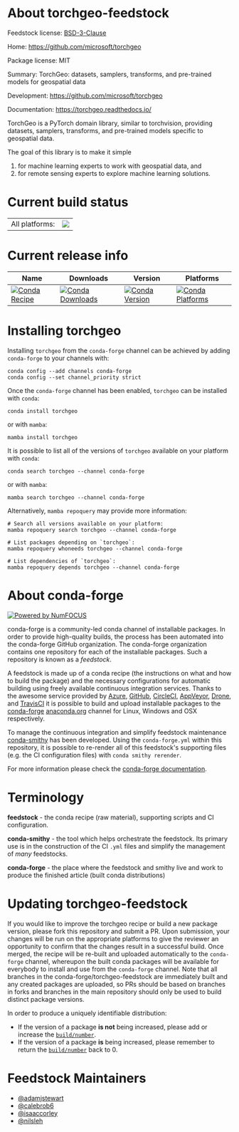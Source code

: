 About torchgeo-feedstock
========================

Feedstock license: [BSD-3-Clause](https://github.com/conda-forge/torchgeo-feedstock/blob/main/LICENSE.txt)

Home: https://github.com/microsoft/torchgeo

Package license: MIT

Summary: TorchGeo: datasets, samplers, transforms, and pre-trained models for geospatial data

Development: https://github.com/microsoft/torchgeo

Documentation: https://torchgeo.readthedocs.io/

TorchGeo is a PyTorch domain library, similar to torchvision, providing datasets, samplers, transforms, and pre-trained models specific to geospatial data.

The goal of this library is to make it simple

1. for machine learning experts to work with geospatial data, and
2. for remote sensing experts to explore machine learning solutions.


Current build status
====================


<table><tr><td>All platforms:</td>
    <td>
      <a href="https://dev.azure.com/conda-forge/feedstock-builds/_build/latest?definitionId=14574&branchName=main">
        <img src="https://dev.azure.com/conda-forge/feedstock-builds/_apis/build/status/torchgeo-feedstock?branchName=main">
      </a>
    </td>
  </tr>
</table>

Current release info
====================

| Name | Downloads | Version | Platforms |
| --- | --- | --- | --- |
| [![Conda Recipe](https://img.shields.io/badge/recipe-torchgeo-green.svg)](https://anaconda.org/conda-forge/torchgeo) | [![Conda Downloads](https://img.shields.io/conda/dn/conda-forge/torchgeo.svg)](https://anaconda.org/conda-forge/torchgeo) | [![Conda Version](https://img.shields.io/conda/vn/conda-forge/torchgeo.svg)](https://anaconda.org/conda-forge/torchgeo) | [![Conda Platforms](https://img.shields.io/conda/pn/conda-forge/torchgeo.svg)](https://anaconda.org/conda-forge/torchgeo) |

Installing torchgeo
===================

Installing `torchgeo` from the `conda-forge` channel can be achieved by adding `conda-forge` to your channels with:

```
conda config --add channels conda-forge
conda config --set channel_priority strict
```

Once the `conda-forge` channel has been enabled, `torchgeo` can be installed with `conda`:

```
conda install torchgeo
```

or with `mamba`:

```
mamba install torchgeo
```

It is possible to list all of the versions of `torchgeo` available on your platform with `conda`:

```
conda search torchgeo --channel conda-forge
```

or with `mamba`:

```
mamba search torchgeo --channel conda-forge
```

Alternatively, `mamba repoquery` may provide more information:

```
# Search all versions available on your platform:
mamba repoquery search torchgeo --channel conda-forge

# List packages depending on `torchgeo`:
mamba repoquery whoneeds torchgeo --channel conda-forge

# List dependencies of `torchgeo`:
mamba repoquery depends torchgeo --channel conda-forge
```


About conda-forge
=================

[![Powered by
NumFOCUS](https://img.shields.io/badge/powered%20by-NumFOCUS-orange.svg?style=flat&colorA=E1523D&colorB=007D8A)](https://numfocus.org)

conda-forge is a community-led conda channel of installable packages.
In order to provide high-quality builds, the process has been automated into the
conda-forge GitHub organization. The conda-forge organization contains one repository
for each of the installable packages. Such a repository is known as a *feedstock*.

A feedstock is made up of a conda recipe (the instructions on what and how to build
the package) and the necessary configurations for automatic building using freely
available continuous integration services. Thanks to the awesome service provided by
[Azure](https://azure.microsoft.com/en-us/services/devops/), [GitHub](https://github.com/),
[CircleCI](https://circleci.com/), [AppVeyor](https://www.appveyor.com/),
[Drone](https://cloud.drone.io/welcome), and [TravisCI](https://travis-ci.com/)
it is possible to build and upload installable packages to the
[conda-forge](https://anaconda.org/conda-forge) [anaconda.org](https://anaconda.org/)
channel for Linux, Windows and OSX respectively.

To manage the continuous integration and simplify feedstock maintenance
[conda-smithy](https://github.com/conda-forge/conda-smithy) has been developed.
Using the ``conda-forge.yml`` within this repository, it is possible to re-render all of
this feedstock's supporting files (e.g. the CI configuration files) with ``conda smithy rerender``.

For more information please check the [conda-forge documentation](https://conda-forge.org/docs/).

Terminology
===========

**feedstock** - the conda recipe (raw material), supporting scripts and CI configuration.

**conda-smithy** - the tool which helps orchestrate the feedstock.
                   Its primary use is in the construction of the CI ``.yml`` files
                   and simplify the management of *many* feedstocks.

**conda-forge** - the place where the feedstock and smithy live and work to
                  produce the finished article (built conda distributions)


Updating torchgeo-feedstock
===========================

If you would like to improve the torchgeo recipe or build a new
package version, please fork this repository and submit a PR. Upon submission,
your changes will be run on the appropriate platforms to give the reviewer an
opportunity to confirm that the changes result in a successful build. Once
merged, the recipe will be re-built and uploaded automatically to the
`conda-forge` channel, whereupon the built conda packages will be available for
everybody to install and use from the `conda-forge` channel.
Note that all branches in the conda-forge/torchgeo-feedstock are
immediately built and any created packages are uploaded, so PRs should be based
on branches in forks and branches in the main repository should only be used to
build distinct package versions.

In order to produce a uniquely identifiable distribution:
 * If the version of a package **is not** being increased, please add or increase
   the [``build/number``](https://docs.conda.io/projects/conda-build/en/latest/resources/define-metadata.html#build-number-and-string).
 * If the version of a package **is** being increased, please remember to return
   the [``build/number``](https://docs.conda.io/projects/conda-build/en/latest/resources/define-metadata.html#build-number-and-string)
   back to 0.

Feedstock Maintainers
=====================

* [@adamjstewart](https://github.com/adamjstewart/)
* [@calebrob6](https://github.com/calebrob6/)
* [@isaaccorley](https://github.com/isaaccorley/)
* [@nilsleh](https://github.com/nilsleh/)

